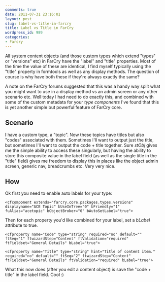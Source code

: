 ```yaml
---
comments: true
date: 2011-07-31 23:16:01
layout: post
slug: label-vs-title-in-farcry
title: Label vs Title in FarCry
wordpress_id: 989
categories:
- Farcry
---
```


All system content objects (and those custom types which extend "types" or "versions" etc) in FarCry have the "label" and "title" properties. Most of the time the value of these are identical, I find myself typically using the "title" property in formtools as well as any display methods. The question of course is why have both these if they're always exactly the same?

A note on the FarCry forums suggested that this was a handy way split what you might want to use in a display method vs an admin screen or any other scenario etc. Well today I had need to do exactly this, and combined with some of the custom metadata for your _type components_ I've found that this is yet another simple but powerful feature of FarCry core.

## Scenario

I have a custom type, a "topic". Now these topics have titles but also "codes" associated with them. Sometimes I'll want to output just the title, but sometimes I'll want to output the code + title together. Sure _stObj_ gives me the simple ability to access these singularly, but having the ability to store this composite value in the label field (as well as the single title in the "title" field) gives me freedom to display this in places like the object admin screen, generic nav, breadcrumbs etc. Very very nice.

## How

Ok first you need to enable auto labels for your type:

	<cfcomponent extends="farcry.core.packages.types.versions" displayname="ACE Topic" bUseInTree="0" bFriendly="1" fuAlias="acetopic" bObjectBroker="0" bAutoSetLabel="true">

Then for each property you'd like combined for your label, set a _bLabel_ attribute to true.

	<cfproperty name="Code" type="string" required="no" default="" ftSeq="1" ftwizardStep="Content" ftValidation="required" ftFieldset="General Details" bLabel="true">

	<cfproperty name="Title" type="string" hint="Title of content item." required="no" default="" ftSeq="2" ftwizardStep="Content" ftFieldset="General Details" ftValidation="required" bLabel="true">

What this now does (after you edit a content object) is save the "code + title" in the label field. Cool :)

